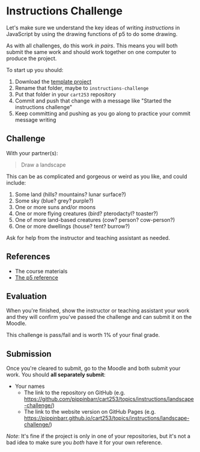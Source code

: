 # Instructions Challenge

Let's make sure we understand the key ideas of writing *instructions* in JavaScript by using the drawing functions of p5 to do some drawing.

As with all challenges, do this work *in pairs*. This means you will both submit the same work and should work together on one computer to produce the project.

To start up you should:

1. Download the [template project](../../../templates/template-p5-project.zip)
2. Rename that folder, maybe to `instructions-challenge`
3. Put that folder in your `cart253` repository
4. Commit and push that change with a message like "Started the instructions challenge"
5. Keep committing and pushing as you go along to practice your commit message writing

## Challenge

With your partner(s):

> Draw a landscape

This can be as complicated and gorgeous or weird as you like, and could include:

1. Some land (hills? mountains? lunar surface?)
2. Some sky (blue? grey? purple?)
3. One or more suns and/or moons
4. One or more flying creatures (bird? pterodactyl? toaster?)
5. One of more land-based creatures (cow? person? cow-person?)
6. One or more dwellings (house? tent? burrow?)

Ask for help from the instructor and teaching assistant as needed.

## References

- The course materials
- [The p5 reference](https://p5js.org/reference/)

## Evaluation

When you're finished, show the instructor or teaching assistant your work and they will confirm you've passed the challenge and can submit it on the Moodle.

This challenge is pass/fail and is worth 1% of your final grade.

## Submission

Once you're cleared to submit, go to the Moodle and both submit your work. You should **all separately submit**:

- Your names
    - The link to the repository on GitHub (e.g. https://github.com/pippinbarr/cart253/topics/instructions/landscape-challenge/)
    - The link to the website version on GitHub Pages (e.g. https://pippinbarr.github.io/cart253/topics/instructions/landscape-challenge/)
    
*Note*: It's fine if the project is only in one of your repositories, but it's not a bad idea to make sure you *both* have it for your own reference.